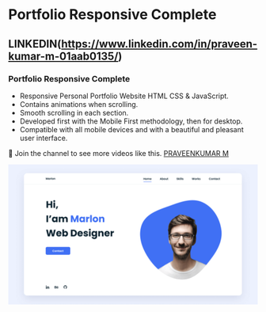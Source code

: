 # Portfolio Responsive Complete
## LINKEDIN(https://www.linkedin.com/in/praveen-kumar-m-01aab0135/)
### Portfolio Responsive Complete

- Responsive Personal Portfolio Website HTML CSS & JavaScript.
- Contains animations when scrolling.
- Smooth scrolling in each section.
- Developed first with the Mobile First methodology, then for desktop.
- Compatible with all mobile devices and with a beautiful and pleasant user interface.

💙 Join the channel to see more videos like this. [PRAVEENKUMAR M](https://www.linkedin.com/in/praveen-kumar-m-01aab0135/)

![preview img](/preview.png)

